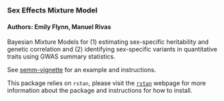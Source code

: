 
### Sex Effects Mixture Model

#### Authors: Emily Flynn, Manuel Rivas

Bayesian Mixture Models for (1) estimating sex-specific heritability and genetic correlation and (2) identifying sex-specific variants in quantitative traits using GWAS summary statistics. 

See [semm-vignette](vignettes/semm-vignette.Rmd) for an example and instructions.

This package relies on `rstan`, please visit the [`rstan`](https://mc-stan.org/rstan/) webpage for more information about the package and instructions for how to install. 
